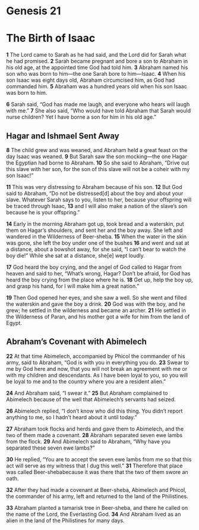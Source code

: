 # Genesis 21
# The Birth of Isaac

**1** The Lord came to Sarah as he had said, and the Lord did for Sarah what he had promised.
**2** Sarah became pregnant and bore a son to Abraham in his old age, at the appointed time God had told him.
**3** Abraham named his son who was born to him—the one Sarah bore to him—Isaac.
**4** When his son Isaac was eight days old, Abraham circumcised him, as God had commanded him.
**5** Abraham was a hundred years old when his son Isaac was born to him.

**6** Sarah said, “God has made me laugh, and everyone who hears will laugh with me.”
**7** She also said, “Who would have told Abraham that Sarah would nurse children? Yet I have borne a son for him in his old age.”
## Hagar and Ishmael Sent Away

**8** The child grew and was weaned, and Abraham held a great feast on the day Isaac was weaned. 
**9** But Sarah saw the son mocking—the one Hagar the Egyptian had borne to Abraham.
**10** So she said to Abraham, “Drive out this slave with her son, for the son of this slave will not be a coheir with my son Isaac!”

**11** This was very distressing to Abraham because of his son. 
**12** But God said to Abraham, “Do not be distressed[d] about the boy and about your slave. Whatever Sarah says to you, listen to her, because your offspring will be traced through Isaac,
**13** and I will also make a nation of the slave’s son because he is your offspring.”

**14** Early in the morning Abraham got up, took bread and a waterskin, put them on Hagar’s shoulders, and sent her and the boy away. She left and wandered in the Wilderness of Beer-sheba. 
**15** When the water in the skin was gone, she left the boy under one of the bushes 
**16** and went and sat at a distance, about a bowshot away, for she said, “I can’t bear to watch the boy die!” While she sat at a distance, she[e] wept loudly.

**17** God heard the boy crying, and the angel of God called to Hagar from heaven and said to her, “What’s wrong, Hagar? Don’t be afraid, for God has heard the boy crying from the place where he is. 
**18** Get up, help the boy up, and grasp his hand, for I will make him a great nation.”

**19** Then God opened her eyes, and she saw a well. So she went and filled the waterskin and gave the boy a drink. 
**20** God was with the boy, and he grew; he settled in the wilderness and became an archer. 
**21** He settled in the Wilderness of Paran, and his mother got a wife for him from the land of Egypt.

## Abraham’s Covenant with Abimelech

**22** At that time Abimelech, accompanied by Phicol the commander of his army, said to Abraham, “God is with you in everything you do.
**23** Swear to me by God here and now, that you will not break an agreement with me or with my children and descendants. As I have been loyal to you, so you will be loyal to me and to the country where you are a resident alien.”

**24** And Abraham said, “I swear it.” 
**25** But Abraham complained to Abimelech because of the well that Abimelech’s servants had seized.

**26** Abimelech replied, “I don’t know who did this thing. You didn’t report anything to me, so I hadn’t heard about it until today.”

**27** Abraham took flocks and herds and gave them to Abimelech, and the two of them made a covenant.
**28** Abraham separated seven ewe lambs from the flock. 
**29** And Abimelech said to Abraham, “Why have you separated these seven ewe lambs?”

**30** He replied, “You are to accept the seven ewe lambs from me so that this act will serve as my witness that I dug this well.” 
**31** Therefore that place was called Beer-shebabecause it was there that the two of them swore an oath. 

**32** After they had made a covenant at Beer-sheba, Abimelech and Phicol, the commander of his army, left and returned to the land of the Philistines.

**33** Abraham planted a tamarisk tree in Beer-sheba, and there he called on the name of the Lord, the Everlasting God.
**34** And Abraham lived as an alien in the land of the Philistines for many days.
